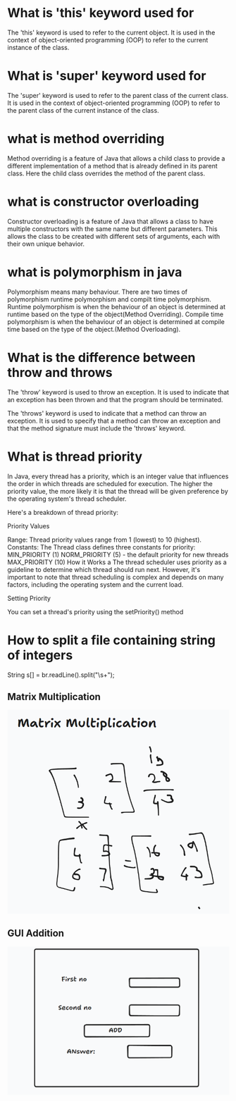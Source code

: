 # What is 'this' keyword used for

The 'this' keyword is used to refer to the current object. It is used in the context of object-oriented programming (OOP) to refer to the current instance of the class.

# What is 'super' keyword used for

The 'super' keyword is used to refer to the parent class of the current class. It is used in the context of object-oriented programming (OOP) to refer to the parent class of the current instance of the class.

# what is method overriding

Method overriding is a feature of Java that allows a child class to provide a different implementation of a method that is already defined in its parent class. Here the child class overrides the method of the parent class.


# what is constructor overloading

Constructor overloading is a feature of Java that allows a class to have multiple constructors with the same name but different parameters. This allows the class to be created with different sets of arguments, each with their own unique behavior.

# what is polymorphism in java

Polymorphism means many behaviour. There are two times of polymorphism runtime polymorphism and compilt time polymorphism. Runtime polymorphism is when the behaviour of an object is determined at runtime based on the type of the object(Method Overriding). Compile time polymorphism is when the behaviour of an object is determined at compile time based on the type of the object.(Method Overloading).

# What is the difference between throw and throws

The 'throw' keyword is used to throw an exception. It is used to indicate that an exception has been thrown and that the program should be terminated.

The 'throws' keyword is used to indicate that a method can throw an exception. It is used to specify that a method can throw an exception and that the method signature must include the 'throws' keyword.

# What is thread priority

In Java, every thread has a priority, which is an integer value that influences the order in which threads are scheduled for execution. The higher the priority value, the more likely it is that the thread will be given preference by the operating system's thread scheduler.   

Here's a breakdown of thread priority:

Priority Values

Range: Thread priority values range from 1 (lowest) to 10 (highest).   
Constants: The Thread class defines three constants for priority:
MIN_PRIORITY (1)
NORM_PRIORITY (5) - the default priority for new threads
MAX_PRIORITY (10)
How it Works
a
The thread scheduler uses priority as a guideline to determine which thread should run next. However, it's important to note that thread scheduling is complex and depends on many factors, including the operating system and the current load.   

Setting Priority

You can set a thread's priority using the setPriority() method

# How to split a file containing string of integers

String s[] = br.readLine().split("\\s+");

## Matrix Multiplication
![alt text](image.png)

## GUI Addition
![alt text](image-1.png)